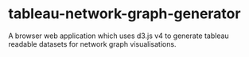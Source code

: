 # tableau-network-graph-generator
A browser web application which uses d3.js v4 to generate tableau readable datasets for network graph visualisations.
